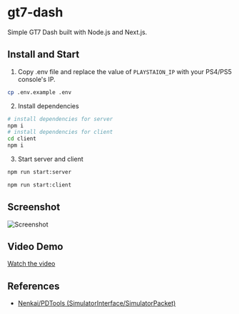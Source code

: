 # gt7-dash

Simple GT7 Dash built with Node.js and Next.js.

## Install and Start

1. Copy .env file and replace the value of `PLAYSTAION_IP` with your PS4/PS5 console's IP.
```bash
cp .env.example .env
```

2. Install dependencies
```bash
# install dependencies for server
npm i
# install dependencies for client
cd client
npm i
```

3. Start server and client
```bash
npm run start:server
```
```bash
npm run start:client
```

## Screenshot
![Screenshot](https://github.com/tomchandotme/gt7-dash/assets/7760754/f7d28b6b-aa92-4305-8ddd-dbcfad577dd5)

## Video Demo
[Watch the video](https://youtu.be/p7RcIV-_aC0)

## References
- [Nenkai/PDTools (SimulatorInterface/SimulatorPacket)](https://github.com/Nenkai/PDTools/blob/master/PDTools.SimulatorInterface/SimulatorPacket.cs)
